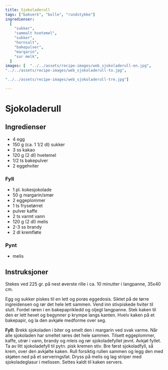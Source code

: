 ```yaml
---
title: Sjokoladerull
tags: ["bakverk", "bolle", "rundstykke"]
ingredienser:
  [
    "sukker",
    "sammalt hvetemel",
    "sukker",
    "hornsalt",
    "bakepulver",
    "margarin",
    "sur melk",
  ]
images: [  "../../assets/recipe-images/web_sjokoladerull-en.jpg",
"../../assets/recipe-images/web_sjokoladerull-to.jpg",

"../../assets/recipe-images/web_sjokoladerull-tre.jpg"]

---
```


# Sjokoladerull

## Ingredienser

- 4 egg
- 150 g (ca. 1 1/2 dl) sukker
- 3 ss kakao
- 120 g (2 dl) hvetemel
- 1/2 ts bakepulver
- 2 eggehviter

### Fyll

- 1 pl. kokesjokolade
- 50 g margarin/smør
- 2 eggeplommer
- 1 ts frysetørret
- pulver kaffe
- 2 ts varmt vann
- 120 g (2 dl) melis
- 2-3 ss brandy
- 2 dl kremfløte

### Pynt

- melis

## Instruksjoner

Stekes ved 225 gr. på nest øverste rille i ca. 10 minutter i langpanne, 35x40 cm.

Egg og sukker piskes til en lett og porøs eggedosis. Siktet på de tørre ingreidensen og rør det hele lett sammen. Vend inn stivpiskede hviter til slutt. Fordel røren i en bakepaprikledd og oljegt langpanne. Stek kaken til den er lett hevet og begynner p krympe langs kanten. Hvelv kaken på et bakepapir, og la den avkjøle medforme over seg.

**Fyll:** Brekk sjokoladen i biter og smelt den i margarin ved svak varme. Når alle sjokoladen har smeltet røres det hele sammen. Tilsett eggeplommer, kaffe, utrør i vann, brandy og mleis og rør sjokoladefyllet jevnt. Avkjøl fyllet. Ta av litt sjokoladefyll til pytn. pisk kremen stiv. Bre først sjokoladfyll, så krem, over den avkjølte kaken. Rull forsiktig rullen sammen og legg den med skjøten ned på et serveringsfat. Dryss på melis og lag striper med sjokoladeglasur i melissen. Settes kaldt til kaken servers.
